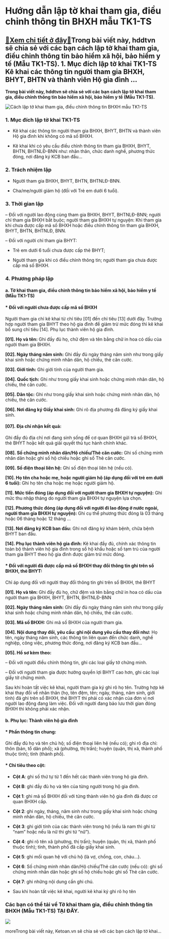 Hướng dẫn lập tờ khai tham gia, điều chỉnh thông tin BHXH mẫu TK1-TS
====================================================================

[:gift:Xem chi tiết ở đây:gift:](https://hddtvn.com/huong-dan-lap-to-khai-tham-gia-dieu-chinh-thong-tin-bhxh-mau-tk1-ts/)Trong bài viết này, hddtvn sẽ chia sẻ với các bạn cách lập tờ khai tham gia, điều chỉnh thông tin bảo hiểm xã hội, bảo hiểm y tế (Mẫu TK1-TS). 1. Mục đích lập tờ khai TK1-TS Kê khai các thông tin người tham gia BHXH, BHYT, BHTN và thành viên Hộ gia đình …
---------------------------------------------------------------------------------------------------------------------------------------------------------------------------------------------------------------------------------------------------------------

**Trong bài viết này, hddtvn sẽ chia sẻ với các bạn cách lập tờ khai tham gia, điều chỉnh thông tin bảo hiểm xã hội, bảo hiểm y tế (Mẫu TK1-TS).**


![Cách lập tờ khai tham gia, điều chỉnh thông tin BHXH mẫu TK1-TS](https://hddtvn.com/wp-content/uploads/2021/01/cap.png "Cách lập tờ khai tham gia, điều chỉnh thông tin BHXH mẫu TK1-TS")


### 1. Mục đích lập tờ khai TK1-TS




* Kê khai các thông tin người tham gia BHXH, BHYT, BHTN và thành viên Hộ gia đình khi không có mã số BHXH.

* Kê khai khi có yêu cầu điều chỉnh thông tin tham gia BHXH, BHYT, BHTN, BHTNLĐ-BNN như: nhân thân, chức danh nghề, phương thức đóng, nơi đăng ký KCB ban đầu…



### 2. Trách nhiệm lập




* Người tham gia BHXH, BHYT, BHTN, BHTNLĐ-BNN.

* Cha/mẹ/người giám hộ (đối với Trẻ em dưới 6 tuổi).



### 3. Thời gian lập


– Đối với người lao động cùng tham gia BHXH, BHYT, BHTNLĐ-BNN; người chỉ tham gia BHXH bắt buộc; người tham gia BHXH tự nguyện: Khi tham gia khi chưa được cấp mã số BHXH hoặc điều chỉnh thông tin tham gia BHXH, BHYT, BHTN, BHTNLĐ, BNN.


– Đối với người chỉ tham gia BHYT:




* Trẻ em dưới 6 tuổi chưa được cấp thẻ BHYT;

* Người tham gia khi có điều chỉnh thông tin; người tham gia chưa được cấp mã số BHXH.



### 4. Phương pháp lập


#### a. Tờ khai tham gia, điều chỉnh thông tin bảo hiểm xã hội, bảo hiểm y tế (Mẫu TK1-TS)


#### * Đối với người chưa được cấp mã số BHXH


Người tham gia chỉ kê khai từ chỉ tiêu [01] đến chỉ tiêu [13] dưới đây. Trường hợp người tham gia BHYT theo hộ gia đình để giảm trừ mức đóng thì kê khai bổ sung chỉ tiêu [14]. Phụ lục thành viên hộ gia đình.


**[01]. Họ và tên:** Ghi đầy đủ họ, chữ đệm và tên bằng chữ in hoa có dấu của người tham gia BHXH.


**[02]. Ngày tháng năm sinh:** Ghi đầy đủ ngày tháng năm sinh như trong giấy khai sinh hoặc chứng minh nhân dân, hộ chiếu, thẻ căn cước.


**[03]. Giới tính:** Ghi giới tính của người tham gia.


**[04]. Quốc tịch:** Ghi như trong giấy khai sinh hoặc chứng minh nhân dân, hộ chiếu, thẻ căn cước.


**[05]. Dân tộc:** Ghi như trong giấy khai sinh hoặc chứng minh nhân dân, hộ chiếu, thẻ căn cước.


**[06]. Nơi đăng ký Giấy khai sinh:** Ghi rõ địa phương đã đăng ký giấy khai sinh.


#### **[07]. Địa chỉ nhận kết quả:**


Ghi đầy đủ địa chỉ nơi đang sinh sống để cơ quan BHXH gửi trả sổ BHXH, thẻ BHYT hoặc kết quả giải quyết thủ tục hành chính khác.


**[08]. Số chứng minh nhân dân/Hộ chiếu/Thẻ căn cước:** Ghi số chứng minh nhân dân hoặc ghi số hộ chiếu hoặc ghi số Thẻ căn cước.


**[09]. Số điện thoại liên hệ:** Ghi số điện thoại liên hệ (nếu có).


**[10]. Họ tên cha hoặc mẹ, hoặc người giám hộ (áp dụng đối với trẻ em dưới 6 tuổi):** Ghi họ tên cha hoặc mẹ hoặc người giám hộ.


**[11]. Mức tiền đóng (áp dụng đối với người tham gia BHXH tự nguyện):** Ghi mức thu nhập tháng do người tham gia BHXH tự nguyện lựa chọn.


**[12]. Phương thức đóng (áp dụng đối với người đi lao động ở nước ngoài, người tham gia BHXH tự nguyện):** Ghi cụ thể phương thức đóng là 03 tháng hoặc 06 tháng hoặc 12 tháng …


**[13]. Nơi đăng ký KCB ban đầu:** Ghi nơi đăng ký khám bệnh, chữa bệnh BHYT ban đầu.


**[14]. Phụ lục thành viên hộ gia đình:** Kê khai đầy đủ, chính xác thông tin toàn bộ thành viên hộ gia đình trong sổ hộ khẩu hoặc sổ tạm trú của người tham gia BHYT theo hộ gia đình được giảm trừ mức đóng.


#### * Đối với người đã được cấp mã số BHXH thay đổi thông tin ghi trên sổ BHXH, thẻ BHYT:


Chỉ áp dụng đối với người thay đổi thông tin ghi trên sổ BHXH, thẻ BHYT


**[01]. Họ và tên:** Ghi đầy đủ họ, chữ đệm và tên bằng chữ in hoa có dấu của người tham gia BHXH, BHYT, BHTN, BHTNLĐ-BNN


**[02]. Ngày tháng năm sinh:** Ghi đầy đủ ngày tháng năm sinh như trong giấy khai sinh hoặc chứng minh nhân dân, hộ chiếu, thẻ căn cước.


**[03]. Mã số BHXH:** Ghi mã số BHXH của người tham gia.


**[04]. Nội dung thay đổi, yêu cầu: ghi nội dung yêu cầu thay đổi như:** Họ tên, ngày tháng năm sinh, các thông tin liên quan đến chức danh, nghề nghiệp, công việc, phương thức đóng, nơi đăng ký KCB ban đầu…


**[05]. Hồ sơ kèm theo:**  

– Đối với người điều chỉnh thông tin, ghi các loại giấy tờ chứng minh.  

– Đối với người tham gia được hưởng quyền lợi BHYT cao hơn, ghi các loại giấy tờ chứng minh.  

Sau khi hoàn tất việc kê khai, người tham gia ký ghi rõ họ tên. Trường hợp kê khai thay đổi về nhân thân (họ, tên đệm, tên; ngày, tháng, năm sinh, giới tính) đã ghi trên sổ BHXH, thẻ BHYT thì phải có xác nhận của đơn vị nơi người lao động đang làm việc. Đối với người đang bảo lưu thời gian đóng BHXH thì không phải xác nhận.


#### b. Phụ lục: Thành viên hộ gia đình


#### * Phần thông tin chung:


Ghi đầy đủ họ và tên chủ hộ; số điện thoại liên hệ (nếu có); ghi rõ địa chỉ: thôn (bản, tổ dân phố); xã (phường, thị trấn); huyện (quận, thị xã, thành phố thuộc tỉnh); tỉnh (thành phố).


#### * Chỉ tiêu theo cột:




* **Cột A**: ghi số thứ tự từ 1 đến hết các thành viên trong hộ gia đình.

* **Cột B**: ghi đầy đủ họ và tên của từng người trong hộ gia đình.

* **Cột 1**: ghi mã số BHXH đối với từng thành viên hộ gia đình đã được cơ quan BHXH cấp.

* **Cột 2**: ghi ngày, tháng, năm sinh như trong giấy khai sinh hoặc chứng minh nhân dân, hộ chiếu, thẻ căn cước.

* **Cột 3**: ghi giới tính của các thành viên trong hộ (nếu là nam thì ghi từ “nam” hoặc nếu là nữ thì ghi từ “nữ”).

* **Cột 4**: ghi rõ tên xã (phường, thị trấn); huyện (quận, thị xã, thành phố thuộc tỉnh); tỉnh, thành phố đã cấp giấy khai sinh.

* **Cột 5**: ghi mối quan hệ với chủ hộ (là vợ, chồng, con, cháu…).

* **Cột 6**: Số chứng minh nhân dân/Hộ chiếu/Thẻ căn cước (nếu có): ghi số chứng minh nhân dân hoặc ghi số hộ chiếu hoặc ghi số Thẻ căn cước.

* **Cột 7**: ghi những nội dung cần ghi chú.

* Sau khi hoàn tất việc kê khai, người kê khai ký ghi rõ họ tên



### Các bạn có thể tải về Tờ khai tham gia, điều chỉnh thông tin BHXH (Mẫu TK1-TS) **TẠI ĐÂY**.


![](https://hddtvn.com/wp-content/uploads/2021/01/j4yWXj0.png)


moreTrong bài viết này, Ketoan.vn sẽ chia sẻ với các bạn cách lập tờ khai…

